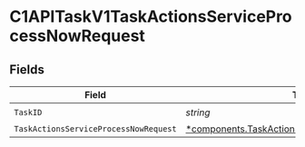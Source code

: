 # C1APITaskV1TaskActionsServiceProcessNowRequest


## Fields

| Field                                                                                                             | Type                                                                                                              | Required                                                                                                          | Description                                                                                                       |
| ----------------------------------------------------------------------------------------------------------------- | ----------------------------------------------------------------------------------------------------------------- | ----------------------------------------------------------------------------------------------------------------- | ----------------------------------------------------------------------------------------------------------------- |
| `TaskID`                                                                                                          | *string*                                                                                                          | :heavy_check_mark:                                                                                                | N/A                                                                                                               |
| `TaskActionsServiceProcessNowRequest`                                                                             | [*components.TaskActionsServiceProcessNowRequest](../../models/components/taskactionsserviceprocessnowrequest.md) | :heavy_minus_sign:                                                                                                | N/A                                                                                                               |